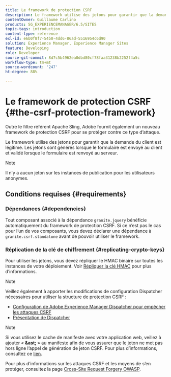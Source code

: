 ```yaml
---
title: Le framework de protection CSRF
description: Le framework utilise des jetons pour garantir que la demande du client est légitime
contentOwner: Guillaume Carlino
products: SG_EXPERIENCEMANAGER/6.5/SITES
topic-tags: introduction
content-type: reference
exl-id: e6b0f8f7-54b0-4dd6-86ad-5516954c6d90
solution: Experience Manager, Experience Manager Sites
feature: Developing
role: Developer
source-git-commit: 8d7c5b4962ea0dbd80cf78faa31238b2252f4a5c
workflow-type: tm+mt
source-wordcount: '247'
ht-degree: 88%

---
```


# Le framework de protection CSRF {#the-csrf-protection-framework}

Outre le filtre référent Apache Sling, Adobe fournit également un nouveau framework de protection CSRF pour se protéger contre ce type d’attaque.

Le framework utilise des jetons pour garantir que la demande du client est légitime. Les jetons sont générés lorsque le formulaire est envoyé au client et validé lorsque le formulaire est renvoyé au serveur.

>[!NOTE]
>
>Il n’y a aucun jeton sur les instances de publication pour les utilisateurs anonymes.

## Conditions requises {#requirements}

### Dépendances {#dependencies}

Tout composant associé à la dépendance `granite.jquery` bénéficie automatiquement du framework de protection CSRF. Si ce n’est pas le cas pour l’un de vos composants, vous devez déclarer une dépendance à `granite.csrf.standalone` avant de pouvoir utiliser le framework.

### Réplication de la clé de chiffrement {#replicating-crypto-keys}

Pour utiliser les jetons, vous devez répliquer le HMAC binaire sur toutes les instances de votre déploiement. Voir [Répliquer la clé HMAC](/help/sites-administering/encapsulated-token.md#replicating-the-hmac-key) pour plus d’informations.

>[!NOTE]
>
>Veillez également à apporter les modifications de configuration Dispatcher nécessaires pour utiliser la structure de protection CSRF :
>
>* [Configuration de Adobe Experience Manager Dispatcher pour empêcher les attaques CSRF](https://experienceleague.adobe.com/en/docs/experience-manager-dispatcher/using/configuring/configuring-dispatcher-to-prevent-csrf)
>* [Présentation de Dispatcher](https://experienceleague.adobe.com/fr/docs/experience-manager-dispatcher/using/dispatcher)

>[!NOTE]
>
>Si vous utilisez le cache de manifeste avec votre application web, veillez à ajouter « **&amp;ast;** » au manifeste afin de vous assurer que le jeton ne met pas hors ligne l’appel de génération de jeton CSRF. Pour plus d’informations, consultez ce [lien](https://www.w3.org/TR/offline-Webapps/).
>
Pour plus d’informations sur les attaques CSRF et les moyens de s’en protéger, consultez la page [Cross-Site Request Forgery OWASP](https://owasp.org/www-community/attacks/csrf).
